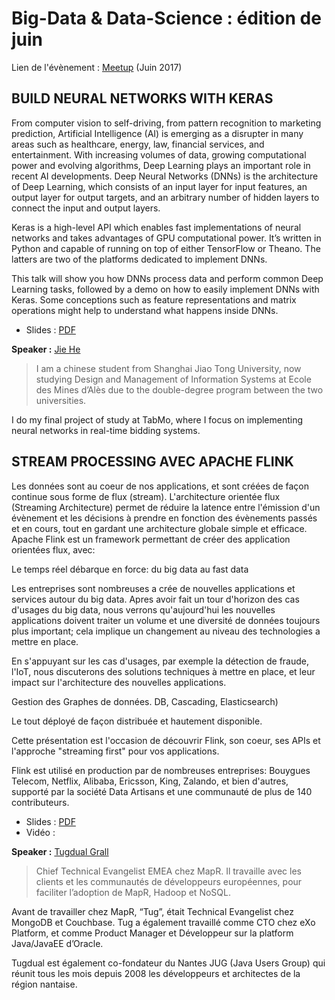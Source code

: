 # Big-Data & Data-Science : édition de juin

Lien de l'évènement : [Meetup](https://www.meetup.com/fr-FR/Big-Data-Montpellier/events/240573926/) (Juin 2017)

## BUILD NEURAL NETWORKS WITH KERAS

From computer vision to self-driving, from pattern recognition to marketing prediction, Artificial Intelligence (AI) is emerging as a disrupter in many areas such as healthcare, energy, law, financial services, and entertainment. With increasing volumes of data, growing computational power and evolving algorithms, Deep Learning plays an important role in recent AI developments. Deep Neural Networks (DNNs) is the architecture of Deep Learning, which consists of an input layer for input features, an output layer for output targets, and an arbitrary number of hidden layers to connect the input and output layers.

Keras is a high-level API which enables fast implementations of neural networks and takes advantages of GPU computational power. It’s written in Python and capable of running on top of either TensorFlow or Theano. The latters are two of the platforms dedicated to implement DNNs.

This talk will show you how DNNs process data and perform common Deep Learning tasks, followed by a demo on how to easily implement DNNs with Keras. Some conceptions such as feature representations and matrix operations might help to understand what happens inside DNNs.

 * Slides : [PDF](https://github.com/Big-Data-Data-Science-Montpellier/Meetups-Sources/blob/master/Meetup-Juin-2017/deep_learning_with_keras.pdf)

**Speaker :** [Jie He](https://twitter.com/JieHe8)

> I am a chinese student from Shanghai Jiao Tong University, now studying Design and Management of Information Systems at Ecole des Mines d’Alès due to the double-degree program between the two universities.

I do my final project of study at TabMo, where I focus on implementing neural networks in real-time bidding systems.

## STREAM PROCESSING AVEC APACHE FLINK

Les données sont au coeur de nos applications, et sont créées de façon continue sous forme de flux (stream).
 L'architecture orientée flux (Streaming Architecture) permet de réduire la latence entre l'émission d'un évènement et les décisions à prendre en fonction des évènements passés et en cours, tout en gardant une architecture globale simple et efficace.
 Apache Flink est un framework permettant de créer des application orientées flux, avec:

Le temps réel débarque en force: du big data au fast data

Les entreprises sont nombreuses a crée de nouvelles applications et services autour du big data. Apres avoir fait un tour d'horizon des cas d'usages du big data, nous verrons qu'aujourd'hui les nouvelles applications doivent traiter un volume et une diversité de données toujours plus important; cela implique un changement au niveau des technologies a mettre en place.

En s'appuyant sur les cas d'usages, par exemple la détection de fraude, l'IoT, nous discuterons des solutions techniques à mettre en place, et leur impact sur l'architecture des nouvelles applications.

Gestion des Graphes de données. DB, Cascading, Elasticsearch)

Le tout déployé de façon distribuée et hautement disponible.

Cette présentation est l'occasion de découvrir Flink, son coeur, ses APIs et l'approche "streaming first" pour vos applications.

Flink est utilisé en production par de nombreuses entreprises: Bouygues Telecom, Netflix, Alibaba, Ericsson, King, Zalando, et bien d'autres, supporté par la société Data Artisans et une communauté de plus de 140 contributeurs.



 * Slides : [PDF](https://github.com/Big-Data-Data-Science-Montpellier/Meetups-Sources/blob/master/Meetup-Juin-2017/StreamingProcessingWithFlink.pdf)
 * Vidéo : 
 
**Speaker :** [Tugdual Grall](https://twitter.com/tgrall)

> Chief Technical Evangelist EMEA chez MapR. Il travaille avec les clients et les communautés de développeurs européennes, pour faciliter l’adoption de MapR, Hadoop et NoSQL.

Avant de travailler chez MapR, “Tug”, était Technical Evangelist chez MongoDB et Couchbase. Tug a également travaillé comme CTO chez eXo Platform, et comme Product Manager et Développeur sur la platform Java/JavaEE d’Oracle.

Tugdual est également co-fondateur du Nantes JUG (Java Users Group) qui réunit tous les mois depuis 2008 les développeurs et architectes de la région nantaise.

